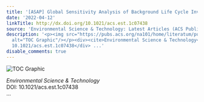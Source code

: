 ```yaml
---
title: '[ASAP] Global Sensitivity Analysis of Background Life Cycle Inventories'
date: '2022-04-12'
linkTitle: http://dx.doi.org/10.1021/acs.est.1c07438
source: 'Environmental Science & Technology: Latest Articles (ACS Publications)'
description: '<p><img src="https://pubs.acs.org/na101/home/literatum/publisher/achs/journals/content/esthag/0/esthag.ahead-of-print/acs.est.1c07438/20220412/images/medium/es1c07438_0006.gif"
  alt="TOC Graphic"/></p><div><cite>Environmental Science & Technology</cite></div><div>DOI:
  10.1021/acs.est.1c07438</div> ...'
disable_comments: true
---
```

<p><img src="https://pubs.acs.org/na101/home/literatum/publisher/achs/journals/content/esthag/0/esthag.ahead-of-print/acs.est.1c07438/20220412/images/medium/es1c07438_0006.gif" alt="TOC Graphic"/></p><div><cite>Environmental Science & Technology</cite></div><div>DOI: 10.1021/acs.est.1c07438</div> ...